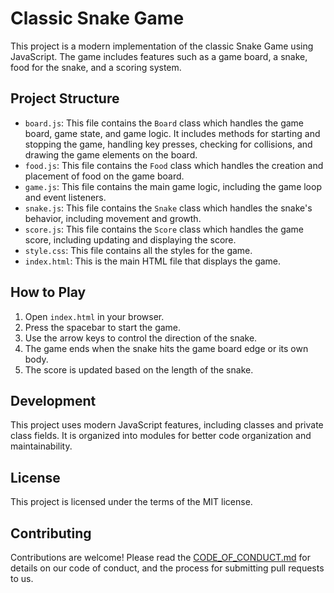 # Classic Snake Game

This project is a modern implementation of the classic Snake Game using JavaScript. The game includes features such as a game board, a snake, food for the snake, and a scoring system.

## Project Structure

- `board.js`: This file contains the `Board` class which handles the game board, game state, and game logic. It includes methods for starting and stopping the game, handling key presses, checking for collisions, and drawing the game elements on the board.
- `food.js`: This file contains the `Food` class which handles the creation and placement of food on the game board.
- `game.js`: This file contains the main game logic, including the game loop and event listeners.
- `snake.js`: This file contains the `Snake` class which handles the snake's behavior, including movement and growth.
- `score.js`: This file contains the `Score` class which handles the game score, including updating and displaying the score.
- `style.css`: This file contains all the styles for the game.
- `index.html`: This is the main HTML file that displays the game.

## How to Play

1. Open `index.html` in your browser.
2. Press the spacebar to start the game.
3. Use the arrow keys to control the direction of the snake.
4. The game ends when the snake hits the game board edge or its own body.
5. The score is updated based on the length of the snake.

## Development

This project uses modern JavaScript features, including classes and private class fields. It is organized into modules for better code organization and maintainability.

## License

This project is licensed under the terms of the MIT license.

## Contributing

Contributions are welcome! Please read the [CODE_OF_CONDUCT.md](CODE_OF_CONDUCT.md) for details on our code of conduct, and the process for submitting pull requests to us.